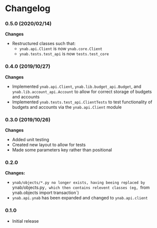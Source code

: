 # Changelog

### 0.5.0 (2020/02/14)
**Changes**
- Restructured classes such that:
  - `ynab.api.Client` is now `ynab.core.Client`
  - `ynab.tests.test_api` is now `tests.test_core`

### 0.4.0 (2019/10/27)
**Changes**
- Implemented `ynab.api.Client`, `ynab.lib.budget_api.Budget`, and `ynab.lib.account_api.Account` to allow for correct storage of budgets and accounts
- Implemented `ynab.tests.test_api.ClientTests` to test functionality of budgets and accounts via the `ynab.api.Client` module

### 0.3.0 (2019/10/26)
**Changes**
- Added unit testing
- Created new layout to allow for tests
- Made some parameters key rather than positional

### 0.2.0
**Changes:**
- `ynab/objects/*.py no longer exists, having beeing replaced by `ynab/objects.py`, which then contains relevent classes (eg, `from ynab.objects import transaction`)
- `ynab.api.ynab` has been expanded and changed to `ynab.api.client`

### 0.1.0

- Initial release
